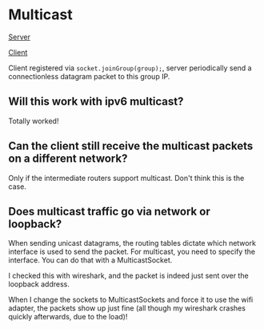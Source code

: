 # Multicast

[Server](https://p.cygnus.cc.kuleuven.be/bbcswebdav/pid-19684541-dt-content-rid-105512787_2/courses/B-KUL-D0I64a-1718/Assignments/%C2%A74.2%20-%20Multicasting/MulticastDemoServer.java)

[Client](https://p.cygnus.cc.kuleuven.be/bbcswebdav/pid-19684541-dt-content-rid-105512788_2/courses/B-KUL-D0I64a-1718/Assignments/%C2%A74.2%20-%20Multicasting/MulticastDemoClient.java)

Client registered via `socket.joinGroup(group);`, server periodically send a connectionless datagram packet to this group IP.

## Will this work with ipv6 multicast?
Totally worked!


## Can the client still receive the multicast packets on a different network?
Only if the intermediate routers support multicast. Don't think this is the case.

## Does multicast traffic go via network or loopback?
When sending unicast datagrams, the routing tables dictate which network interface is used to send the packet. For multicast, you need to specify the interface. You can do that with a MulticastSocket.

I checked this with wireshark, and the packet is indeed just sent over the loopback address.

When I change the sockets to MulticastSockets and force it to use the wifi adapter, the packets show up just fine (all though my wireshark crashes quickly afterwards, due to the load)!
